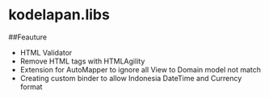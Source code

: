 # kodelapan.libs

##Feauture
* HTML Validator
* Remove HTML tags with HTMLAgility
* Extension for AutoMapper to ignore all View to Domain model not match
* Creating custom binder to allow Indonesia DateTime and Currency format